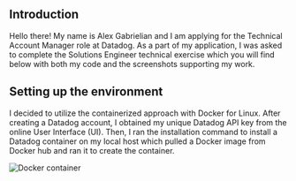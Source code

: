 ## Introduction

Hello there! My name is Alex Gabrielian and I am applying for the Technical Account Manager role at Datadog.
As a part of my application, I was asked to complete the Solutions Engineer technical exercise which you will find below with both my code and the screenshots supporting my work.

## Setting up the environment

I decided to utilize the containerized approach with Docker for Linux. 
After creating a Datadog account, I obtained my unique Datadog API key from the online User Interface (UI). Then, I ran the installation command to install a Datadog container on my local host which pulled a Docker image from Docker hub and ran it to create the container.

![Docker container](https://imgur.com/HBXYq9y)

